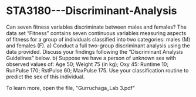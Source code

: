 # STA3180---Discriminant-Analysis

Can seven fitness variables discriminate between males and females? The data set “Fitness” contains seven continuous variables measuring aspects of fitness for a group of individuals classified into two categories: males (M) and females (F). 
a) Conduct a full two-group discriminant analysis using the data provided. Discuss your findings following the “Discriminant Analysis Guidelines” below.
b) Suppose we have a person of unknown sex with observed values of: Age 50; Weight 75
(in kg); Oxy 45: Runtime 10; RunPulse 170; RstPulse 60; MaxPulse 175. Use your
classification routine to predict the sex of this individual.

To learn more, open the file, "Gurruchaga_Lab 3.pdf"
